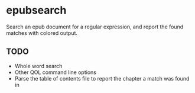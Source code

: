 # epubsearch

Search an epub document for a regular expression, and report the
found matches with colored output.

## TODO

* Whole word search
* Other QOL command line options
* Parse the table of contents file to report the chapter a match was found in
